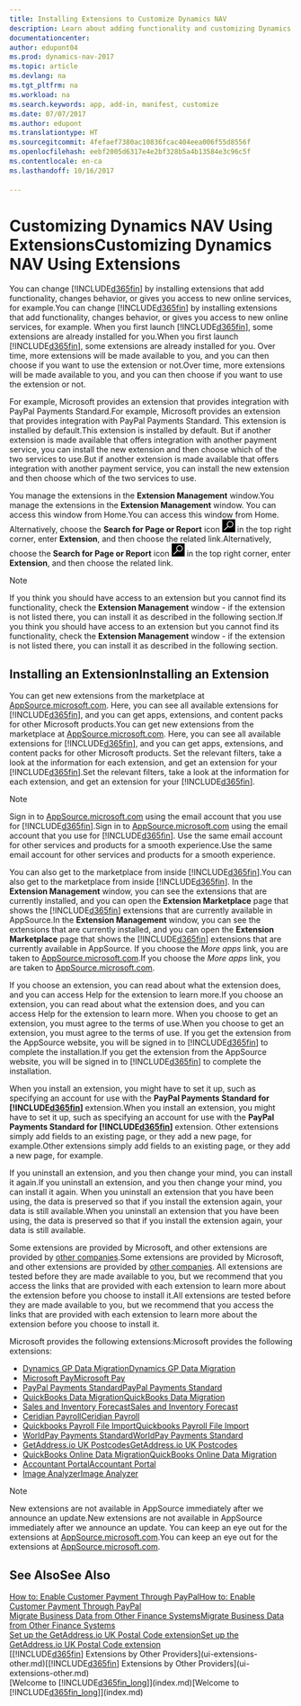 ```yaml
---
title: Installing Extensions to Customize Dynamics NAV
description: Learn about adding functionality and customizing Dynamics NAV by installing extensions.
documentationcenter: 
author: edupont04
ms.prod: dynamics-nav-2017
ms.topic: article
ms.devlang: na
ms.tgt_pltfrm: na
ms.workload: na
ms.search.keywords: app, add-in, manifest, customize
ms.date: 07/07/2017
ms.author: edupont
ms.translationtype: HT
ms.sourcegitcommit: 4fefaef7380ac10836fcac404eea006f55d8556f
ms.openlocfilehash: eebf2005d6317e4e2bf328b5a4b13584e3c96c5f
ms.contentlocale: en-ca
ms.lasthandoff: 10/16/2017

---
```

# <a name="customizing-dynamics-nav-using-extensions"></a><span data-ttu-id="f6103-103">Customizing Dynamics NAV Using Extensions</span><span class="sxs-lookup"><span data-stu-id="f6103-103">Customizing Dynamics NAV Using Extensions</span></span>
<span data-ttu-id="f6103-104">You can change [!INCLUDE[d365fin](includes/d365fin_md.md)] by installing extensions that add functionality, changes behavior, or gives you access to new online services, for example.</span><span class="sxs-lookup"><span data-stu-id="f6103-104">You can change [!INCLUDE[d365fin](includes/d365fin_md.md)] by installing extensions that add functionality, changes behavior, or gives you access to new online services, for example.</span></span>
<span data-ttu-id="f6103-105">When you first launch [!INCLUDE[d365fin](includes/d365fin_md.md)], some extensions are already installed for you.</span><span class="sxs-lookup"><span data-stu-id="f6103-105">When you first launch [!INCLUDE[d365fin](includes/d365fin_md.md)], some extensions are already installed for you.</span></span> <span data-ttu-id="f6103-106">Over time, more extensions will be made available to you, and you can then choose if you want to use the extension or not.</span><span class="sxs-lookup"><span data-stu-id="f6103-106">Over time, more extensions will be made available to you, and you can then choose if you want to use the extension or not.</span></span>

<span data-ttu-id="f6103-107">For example, Microsoft provides an extension that provides integration with PayPal Payments Standard.</span><span class="sxs-lookup"><span data-stu-id="f6103-107">For example, Microsoft provides an extension that provides integration with PayPal Payments Standard.</span></span> <span data-ttu-id="f6103-108">This extension is installed by default.</span><span class="sxs-lookup"><span data-stu-id="f6103-108">This extension is installed by default.</span></span>
<span data-ttu-id="f6103-109">But if another extension is made available that offers integration with another payment service, you can install the new extension and then choose which of the two services to use.</span><span class="sxs-lookup"><span data-stu-id="f6103-109">But if another extension is made available that offers integration with another payment service, you can install the new extension and then choose which of the two services to use.</span></span>  

<span data-ttu-id="f6103-110">You manage the extensions in the **Extension Management** window.</span><span class="sxs-lookup"><span data-stu-id="f6103-110">You manage the extensions in the **Extension Management** window.</span></span> <span data-ttu-id="f6103-111">You can access this window from Home.</span><span class="sxs-lookup"><span data-stu-id="f6103-111">You can access this window from Home.</span></span> <span data-ttu-id="f6103-112">Alternatively, choose the **Search for Page or Report** icon ![Search for Page or Report](media/ui-search/search_small.png "Search for Page or Report icon") in the top right corner, enter **Extension**, and then choose the related link.</span><span class="sxs-lookup"><span data-stu-id="f6103-112">Alternatively, choose the **Search for Page or Report** icon ![Search for Page or Report](media/ui-search/search_small.png "Search for Page or Report icon") in the top right corner, enter **Extension**, and then choose the related link.</span></span>  

> [!NOTE]  
>   <span data-ttu-id="f6103-113">If you think you should have access to an extension but you cannot find its functionality, check the **Extension Management** window - if the extension is not listed there, you can install it as described in the following section.</span><span class="sxs-lookup"><span data-stu-id="f6103-113">If you think you should have access to an extension but you cannot find its functionality, check the **Extension Management** window - if the extension is not listed there, you can install it as described in the following section.</span></span>  

## <a name="installing-an-extension"></a><span data-ttu-id="f6103-114">Installing an Extension</span><span class="sxs-lookup"><span data-stu-id="f6103-114">Installing an Extension</span></span>
<span data-ttu-id="f6103-115">You can get new extensions from the marketplace at [AppSource.microsoft.com](https://appsource.microsoft.com/en-us/marketplace/apps?product=dynamics-365%3Bdynamics-365-for-financials&page=1). Here, you can see all available extensions for [!INCLUDE[d365fin](includes/d365fin_md.md)], and you can get apps, extensions, and content packs for other Microsoft products.</span><span class="sxs-lookup"><span data-stu-id="f6103-115">You can get new extensions from the marketplace at [AppSource.microsoft.com](https://appsource.microsoft.com/en-us/marketplace/apps?product=dynamics-365%3Bdynamics-365-for-financials&page=1). Here, you can see all available extensions for [!INCLUDE[d365fin](includes/d365fin_md.md)], and you can get apps, extensions, and content packs for other Microsoft products.</span></span> <span data-ttu-id="f6103-116">Set the relevant filters, take a look at the information for each extension, and get an extension for your [!INCLUDE[d365fin](includes/d365fin_md.md)].</span><span class="sxs-lookup"><span data-stu-id="f6103-116">Set the relevant filters, take a look at the information for each extension, and get an extension for your [!INCLUDE[d365fin](includes/d365fin_md.md)].</span></span>  
> [!NOTE]  
>   <span data-ttu-id="f6103-117">Sign in to [AppSource.microsoft.com](https://appsource.microsoft.com/) using the email account that you use for [!INCLUDE[d365fin](includes/d365fin_md.md)].</span><span class="sxs-lookup"><span data-stu-id="f6103-117">Sign in to [AppSource.microsoft.com](https://appsource.microsoft.com/) using the email account that you use for [!INCLUDE[d365fin](includes/d365fin_md.md)].</span></span> <span data-ttu-id="f6103-118">Use the same email account for other services and products for a smooth experience.</span><span class="sxs-lookup"><span data-stu-id="f6103-118">Use the same email account for other services and products for a smooth experience.</span></span>  

<span data-ttu-id="f6103-119">You can also get to the marketplace from inside [!INCLUDE[d365fin](includes/d365fin_md.md)].</span><span class="sxs-lookup"><span data-stu-id="f6103-119">You can also get to the marketplace from inside [!INCLUDE[d365fin](includes/d365fin_md.md)].</span></span> <span data-ttu-id="f6103-120">In the **Extension Management** window, you can see the extensions that are currently installed, and you can open the **Extension Marketplace** page that shows the [!INCLUDE[d365fin](includes/d365fin_md.md)] extensions that are currently available in AppSource.</span><span class="sxs-lookup"><span data-stu-id="f6103-120">In the **Extension Management** window, you can see the extensions that are currently installed, and you can open the **Extension Marketplace** page that shows the [!INCLUDE[d365fin](includes/d365fin_md.md)] extensions that are currently available in AppSource.</span></span> <span data-ttu-id="f6103-121">If you choose the *More apps* link, you are taken to [AppSource.microsoft.com](https://appsource.microsoft.com/en-us/marketplace/apps?product=dynamics-365%3Bdynamics-365-for-financials&page=1).</span><span class="sxs-lookup"><span data-stu-id="f6103-121">If you choose the *More apps* link, you are taken to [AppSource.microsoft.com](https://appsource.microsoft.com/en-us/marketplace/apps?product=dynamics-365%3Bdynamics-365-for-financials&page=1).</span></span>  

<span data-ttu-id="f6103-122">If you choose an extension, you can read about what the extension does, and you can access Help for the extension to learn more.</span><span class="sxs-lookup"><span data-stu-id="f6103-122">If you choose an extension, you can read about what the extension does, and you can access Help for the extension to learn more.</span></span> <span data-ttu-id="f6103-123">When you choose to get an extension, you must agree to the terms of use.</span><span class="sxs-lookup"><span data-stu-id="f6103-123">When you choose to get an extension, you must agree to the terms of use.</span></span> <span data-ttu-id="f6103-124">If you get the extension from the AppSource website, you will be signed in to [!INCLUDE[d365fin](includes/d365fin_md.md)] to complete the installation.</span><span class="sxs-lookup"><span data-stu-id="f6103-124">If you get the extension from the AppSource website, you will be signed in to [!INCLUDE[d365fin](includes/d365fin_md.md)] to complete the installation.</span></span>  

<span data-ttu-id="f6103-125">When you install an extension, you might have to set it up, such as specifying an account for use with the **PayPal Payments Standard for [!INCLUDE[d365fin](includes/d365fin_md.md)]** extension.</span><span class="sxs-lookup"><span data-stu-id="f6103-125">When you install an extension, you might have to set it up, such as specifying an account for use with the **PayPal Payments Standard for [!INCLUDE[d365fin](includes/d365fin_md.md)]** extension.</span></span>
<span data-ttu-id="f6103-126">Other extensions simply add fields to an existing page, or they add a new page, for example.</span><span class="sxs-lookup"><span data-stu-id="f6103-126">Other extensions simply add fields to an existing page, or they add a new page, for example.</span></span>   

<span data-ttu-id="f6103-127">If you uninstall an extension, and you then change your mind, you can install it again.</span><span class="sxs-lookup"><span data-stu-id="f6103-127">If you uninstall an extension, and you then change your mind, you can install it again.</span></span> <span data-ttu-id="f6103-128">When you uninstall an extension that you have been using, the data is preserved so that if you install the extension again, your data is still available.</span><span class="sxs-lookup"><span data-stu-id="f6103-128">When you uninstall an extension that you have been using, the data is preserved so that if you install the extension again, your data is still available.</span></span>  

<span data-ttu-id="f6103-129">Some extensions are provided by Microsoft, and other extensions are provided by [other companies](ui-extensions-other.md).</span><span class="sxs-lookup"><span data-stu-id="f6103-129">Some extensions are provided by Microsoft, and other extensions are provided by [other companies](ui-extensions-other.md).</span></span> <span data-ttu-id="f6103-130">All extensions are tested before they are made available to you, but we recommend that you access the links that are provided with each extension to learn more about the extension before you choose to install it.</span><span class="sxs-lookup"><span data-stu-id="f6103-130">All extensions are tested before they are made available to you, but we recommend that you access the links that are provided with each extension to learn more about the extension before you choose to install it.</span></span>  

<span data-ttu-id="f6103-131">Microsoft provides the following extensions:</span><span class="sxs-lookup"><span data-stu-id="f6103-131">Microsoft provides the following extensions:</span></span>  

* [<span data-ttu-id="f6103-132">Dynamics GP Data Migration</span><span class="sxs-lookup"><span data-stu-id="f6103-132">Dynamics GP Data Migration</span></span>](ui-extensions-dynamicsgp-data-migration.md)  
* [<span data-ttu-id="f6103-133">Microsoft Pay</span><span class="sxs-lookup"><span data-stu-id="f6103-133">Microsoft Pay</span></span>](ui-extensions-microsoft-pay-payments.md)
* [<span data-ttu-id="f6103-134">PayPal Payments Standard</span><span class="sxs-lookup"><span data-stu-id="f6103-134">PayPal Payments Standard</span></span>](ui-extensions-paypal-payments-standard.md)  
* [<span data-ttu-id="f6103-135">QuickBooks Data Migration</span><span class="sxs-lookup"><span data-stu-id="f6103-135">QuickBooks Data Migration</span></span>](ui-extensions-quickbooks-data-migration.md)  
* [<span data-ttu-id="f6103-136">Sales and Inventory Forecast</span><span class="sxs-lookup"><span data-stu-id="f6103-136">Sales and Inventory Forecast</span></span>](ui-extensions-sales-forecast.md)  
* [<span data-ttu-id="f6103-137">Ceridian Payroll</span><span class="sxs-lookup"><span data-stu-id="f6103-137">Ceridian Payroll</span></span>](ui-extensions-ceridian-payroll.md)  
* [<span data-ttu-id="f6103-138">Quickbooks Payroll File Import</span><span class="sxs-lookup"><span data-stu-id="f6103-138">Quickbooks Payroll File Import</span></span>](ui-extensions-quickbooks-payroll.md)  
* [<span data-ttu-id="f6103-139">WorldPay Payments Standard</span><span class="sxs-lookup"><span data-stu-id="f6103-139">WorldPay Payments Standard</span></span>](ui-extensions-worldpay-payments-standard.md)
* [<span data-ttu-id="f6103-140">GetAddress.io UK Postcodes</span><span class="sxs-lookup"><span data-stu-id="f6103-140">GetAddress.io UK Postcodes</span></span>](ui-extensions-getaddressio.md)
* [<span data-ttu-id="f6103-141">QuickBooks Online Data Migration</span><span class="sxs-lookup"><span data-stu-id="f6103-141">QuickBooks Online Data Migration</span></span>](ui-extensions-quickbooks-online-data-migration.md)
* [<span data-ttu-id="f6103-142">Accountant Portal</span><span class="sxs-lookup"><span data-stu-id="f6103-142">Accountant Portal</span></span>](ui-extensions-accountant-portal.md)  
* [<span data-ttu-id="f6103-143">Image Analyzer</span><span class="sxs-lookup"><span data-stu-id="f6103-143">Image Analyzer</span></span>](ui-extensions-image-analyzer.md)

> [!NOTE]  
>  <span data-ttu-id="f6103-144">New extensions are not available in AppSource immediately after we announce an update.</span><span class="sxs-lookup"><span data-stu-id="f6103-144">New extensions are not available in AppSource immediately after we announce an update.</span></span> <span data-ttu-id="f6103-145">You can keep an eye out for the extensions at  [AppSource.microsoft.com](https://appsource.microsoft.com/en-us/marketplace/apps?product=dynamics-365%3Bdynamics-365-for-financials&page=1).</span><span class="sxs-lookup"><span data-stu-id="f6103-145">You can keep an eye out for the extensions at  [AppSource.microsoft.com](https://appsource.microsoft.com/en-us/marketplace/apps?product=dynamics-365%3Bdynamics-365-for-financials&page=1).</span></span>

## <a name="see-also"></a><span data-ttu-id="f6103-146">See Also</span><span class="sxs-lookup"><span data-stu-id="f6103-146">See Also</span></span>
[<span data-ttu-id="f6103-147">How to: Enable Customer Payment Through PayPal</span><span class="sxs-lookup"><span data-stu-id="f6103-147">How to: Enable Customer Payment Through PayPal</span></span>](sales-how-enable-payment-service-extensions.md)  
[<span data-ttu-id="f6103-148">Migrate Business Data from Other Finance Systems</span><span class="sxs-lookup"><span data-stu-id="f6103-148">Migrate Business Data from Other Finance Systems</span></span>](upload-data.md)  
[<span data-ttu-id="f6103-149">Set up the GetAddress.io UK Postal Code extension</span><span class="sxs-lookup"><span data-stu-id="f6103-149">Set up the GetAddress.io UK Postal Code extension</span></span>](LocalFunctionality/UnitedKingdom/uk-setup-postal-code-service.md)  
<span data-ttu-id="f6103-150">[[!INCLUDE[d365fin](includes/d365fin_md.md)] Extensions by Other Providers](ui-extensions-other.md)</span><span class="sxs-lookup"><span data-stu-id="f6103-150">[[!INCLUDE[d365fin](includes/d365fin_md.md)] Extensions by Other Providers](ui-extensions-other.md)</span></span>  
<span data-ttu-id="f6103-151">[Welcome to [!INCLUDE[d365fin_long](includes/d365fin_long_md.md)]](index.md)</span><span class="sxs-lookup"><span data-stu-id="f6103-151">[Welcome to [!INCLUDE[d365fin_long](includes/d365fin_long_md.md)]](index.md)</span></span>  

##

